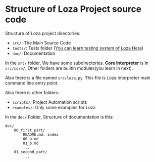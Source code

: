 # Structure of Loza Project source code

Structure of Loza project directories:

- `src/`: The Main Source Code
- `tests/`: Tests folder ([You can learn testing system of Loza Here](../../CONTRIBUTING.md))
- `doc/`: Documentation

In the `src/` folder, We have some subdirectories. **Core Interpreter** is in `src/core/`. Other folders are builtin modules(you learn in next).

Also there is a file named `src/loza.py`. This file is Loza interpreter main command line entry point.

Also there is other folders:

- `scripts/`: Project Automation scripts
- `examples/`: Only some examples for Loza

In the `doc/` Folder, Structure of documentation is this:

```
doc/
    00_first_part/
        README.md: index
        00_a.md
        01_b.md
        ...
    01_second_part/
        ...
```
